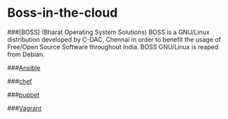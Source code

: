 # Boss-in-the-cloud

###[BOSS] (Bharat Operating System Solutions)
 BOSS is a GNU/Linux distribution developed by C-DAC, Chennai in order to benefit the usage of Free/Open Source Software throughout India.
BOSS GNU/Linux is reaped from Debian.

###[Ansible](https://github.com/judeaugustinej/Boss-in-the-cloud/tree/master/Ansible)

###[chef]()

###[puppet]()

###[Vagrant](https://github.com/judeaugustinej/Boss-in-the-cloud/tree/master/Vagrant)
